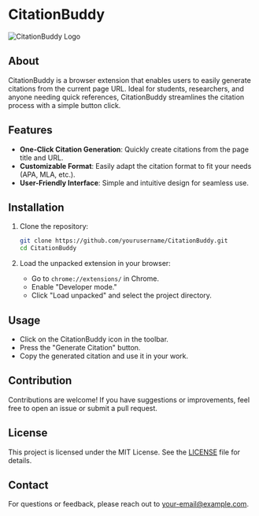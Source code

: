 # CitationBuddy

![CitationBuddy Logo](path_to_your_logo.png) <!-- Replace with the actual path to your logo -->

## About

CitationBuddy is a browser extension that enables users to easily generate citations from the current page URL. Ideal for students, researchers, and anyone needing quick references, CitationBuddy streamlines the citation process with a simple button click.

## Features

- **One-Click Citation Generation**: Quickly create citations from the page title and URL.
- **Customizable Format**: Easily adapt the citation format to fit your needs (APA, MLA, etc.).
- **User-Friendly Interface**: Simple and intuitive design for seamless use.

## Installation

1. Clone the repository:
   ```bash
   git clone https://github.com/yourusername/CitationBuddy.git
   cd CitationBuddy
   ```

2. Load the unpacked extension in your browser:
   - Go to `chrome://extensions/` in Chrome.
   - Enable "Developer mode."
   - Click "Load unpacked" and select the project directory.

## Usage

- Click on the CitationBuddy icon in the toolbar.
- Press the "Generate Citation" button.
- Copy the generated citation and use it in your work.

## Contribution

Contributions are welcome! If you have suggestions or improvements, feel free to open an issue or submit a pull request.

## License

This project is licensed under the MIT License. See the [LICENSE](LICENSE) file for details.

## Contact

For questions or feedback, please reach out to [your-email@example.com](mailto:your-email@example.com).
